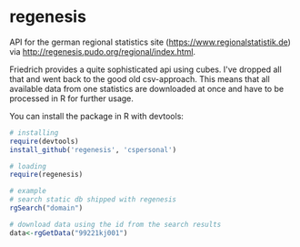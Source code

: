 regenesis
=========

API for the german regional statistics site (https://www.regionalstatistik.de) via http://regenesis.pudo.org/regional/index.html.

Friedrich provides a quite sophisticated api using cubes. I've dropped all that and went back to the good old csv-approach. This means that all available data from one statistics are downloaded at once and have to be processed in R for further usage.

You can install the package in R with devtools:

```r
# installing
require(devtools)
install_github('regenesis', 'cspersonal')

# loading
require(regenesis)

# example
# search static db shipped with regenesis
rgSearch("domain")

# download data using the id from the search results
data<-rgGetData("99221kj001")
```

